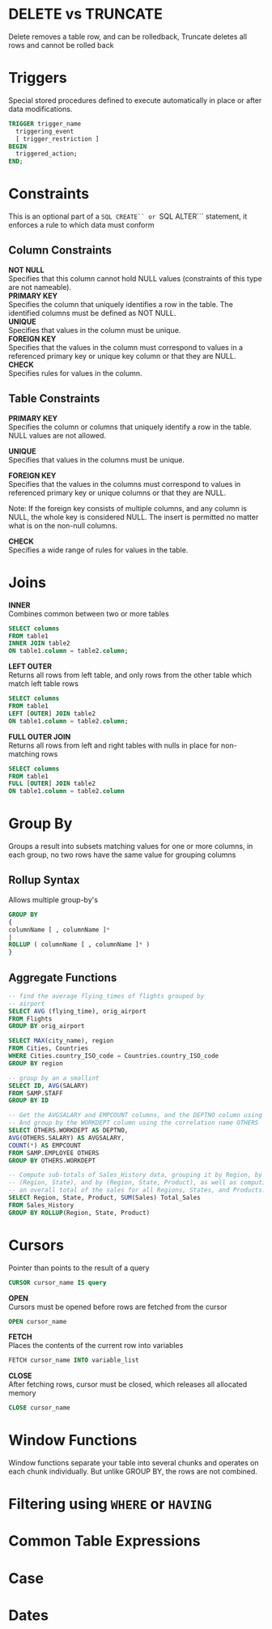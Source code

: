 # DELETE vs TRUNCATE
Delete removes a table row, and can be rolledback, Truncate deletes all rows and cannot be rolled back  

# Triggers  
Special stored procedures defined to execute automatically in place or after data modifications.  
```SQL 
TRIGGER trigger_name
  triggering_event
  [ trigger_restriction ]
BEGIN
  triggered_action;
END;
```  


# Constraints  
This is an optional part of a ```SQL CREATE`` or ```SQL ALTER``` statement, it enforces a rule to which data must conform  
## Column Constraints  
**NOT NULL**   
Specifies that this column cannot hold NULL values (constraints of this type are not nameable).  
**PRIMARY KEY**  
Specifies the column that uniquely identifies a row in the table. The identified columns must be defined as NOT NULL.  
**UNIQUE**  
Specifies that values in the column must be unique.  
**FOREIGN KEY**  
Specifies that the values in the column must correspond to values in a referenced primary key or unique key column or that they are NULL.  
**CHECK**  
Specifies rules for values in the column.
## Table Constraints  
**PRIMARY KEY**  
Specifies the column or columns that uniquely identify a row in the table. NULL values are not allowed.  

**UNIQUE**  
Specifies that values in the columns must be unique.

**FOREIGN KEY**  
Specifies that the values in the columns must correspond to values in referenced primary key or unique columns or that they are NULL.  

Note: If the foreign key consists of multiple columns, and any column is NULL, the whole key is considered NULL. The insert is permitted no matter what is on the non-null columns.  

**CHECK**  
Specifies a wide range of rules for values in the table.  
# Joins
**INNER**  
Combines common between two or more tables  
```SQL
SELECT columns
FROM table1 
INNER JOIN table2
ON table1.column = table2.column;
```
**LEFT OUTER**  
Returns all rows from left table, and only rows from the other table which match left table rows  
```SQL
SELECT columns
FROM table1
LEFT [OUTER] JOIN table2
ON table1.column = table2.column;
```  
**FULL OUTER JOIN**  
Returns all rows from left and right tables with nulls in place for non-matching rows  
```SQL
SELECT columns
FROM table1
FULL [OUTER] JOIN table2
ON table1.column = table2.column
```
# Group By
Groups a result into subsets matching values for one or more columns, in each group, no two rows have the same value for grouping columns  

## Rollup Syntax  
Allows multiple group-by's  
```SQL  
GROUP BY 
{
columnName [ , columnName ]*  
|
ROLLUP ( columnName [ , columnName ]* )
}
```

## Aggregate Functions
```SQL
-- find the average flying_times of flights grouped by
-- airport
SELECT AVG (flying_time), orig_airport
FROM Flights
GROUP BY orig_airport

SELECT MAX(city_name), region
FROM Cities, Countries
WHERE Cities.country_ISO_code = Countries.country_ISO_code
GROUP BY region

-- group by an a smallint
SELECT ID, AVG(SALARY)
FROM SAMP.STAFF
GROUP BY ID

-- Get the AVGSALARY and EMPCOUNT columns, and the DEPTNO column using the AS clause
-- And group by the WORKDEPT column using the correlation name OTHERS
SELECT OTHERS.WORKDEPT AS DEPTNO,
AVG(OTHERS.SALARY) AS AVGSALARY,
COUNT(*) AS EMPCOUNT
FROM SAMP.EMPLOYEE OTHERS
GROUP BY OTHERS.WORKDEPT

-- Compute sub-totals of Sales_History data, grouping it by Region, by
-- (Region, State), and by (Region, State, Product), as well as computing
-- an overall total of the sales for all Regions, States, and Products:
SELECT Region, State, Product, SUM(Sales) Total_Sales
FROM Sales_History 
GROUP BY ROLLUP(Region, State, Product)
```

# Cursors  
Pointer than points to the result of a query  
```SQL
CURSOR cursor_name IS query
```  

**OPEN**  
Cursors must be opened before rows are fetched from the cursor  
```SQL 
OPEN cursor_name  
```  

**FETCH**  
Places the contents of the current row into variables   
```SQL 
FETCH cursor_name INTO variable_list
```  

**CLOSE**  
After fetching rows, cursor must be closed, which releases all allocated memory 
```SQL  
CLOSE cursor_name  
```  

# Window Functions  
Window functions separate your table into several chunks and operates on each chunk individually. But unlike GROUP BY, the rows are not combined.



# Filtering using ```WHERE``` or ```HAVING```
# Common Table Expressions
# Case 
# Dates